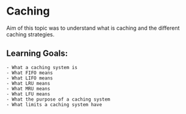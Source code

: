 # Caching 
Aim of this topic was to understand what is caching and the different caching strategies.

## Learning Goals:
    - What a caching system is
    - What FIFO means 
    - What LIFO means 
    - What LRU means 
    - What MRU means 
    - What LFU means 
    - What the purpose of a caching system
    - What limits a caching system have